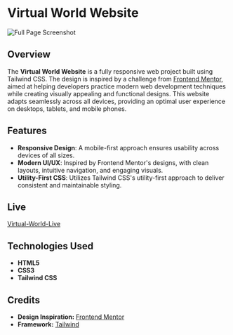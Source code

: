 # Virtual World Website

![Full Page Screenshot](./images/virtual-world-fullpage.png)

## Overview

The **Virtual World Website** is a fully responsive web project built using Tailwind CSS. The design is inspired by a challenge from [Frontend Mentor](https://www.frontendmentor.io/challenges/loopstudios-landing-page-N88J5Onjw), aimed at helping developers practice modern web development techniques while creating visually appealing and functional designs. This website adapts seamlessly across all devices, providing an optimal user experience on desktops, tablets, and mobile phones.

## Features

- **Responsive Design**: A mobile-first approach ensures usability across devices of all sizes.
- **Modern UI/UX**: Inspired by Frontend Mentor's designs, with clean layouts, intuitive navigation, and engaging visuals.
- **Utility-First CSS**: Utilizes Tailwind CSS's utility-first approach to deliver consistent and maintainable styling.

## Live

[Virtual-World-Live](https://virtual-world-website.netlify.app/)

## Technologies Used

- **HTML5**
- **CSS3**
- **Tailwind CSS**

## Credits

- **Design Inspiration:** [Frontend Mentor](https://www.frontendmentor.io/)
- **Framework:** [Tailwind](https://tailwindcss.com/)
